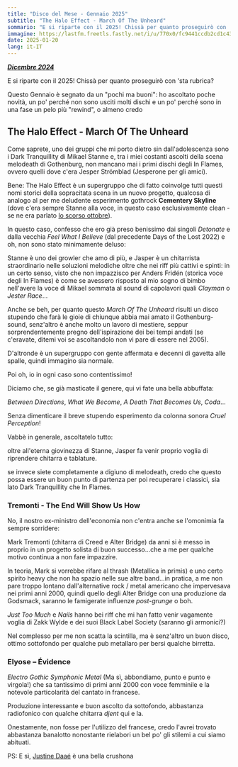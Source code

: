 ```yaml
---
title: "Disco del Mese - Gennaio 2025"
subtitle: "The Halo Effect - March Of The Unheard"
sommario: "E si riparte con il 2025! Chissà per quanto proseguirò con 'sta rubrica?"
immagine: https://lastfm.freetls.fastly.net/i/u/770x0/fc9441ccdb2cd1c431196a695803028d.jpg
date: 2025-01-20
lang: it-IT
---
```


[_**Dicembre 2024**_](/posts/ita/disco-del-mese-12-2024)

E si riparte con il 2025! Chissà per quanto proseguirò con 'sta rubrica?

Questo Gennaio è segnato da un "pochi ma buoni": ho ascoltato poche novità, un po' perché non sono usciti molti dischi e un po' perché sono in una fase un pelo più "rewind", o almeno credo

## The Halo Effect - March Of The Unheard 

Come saprete, uno dei gruppi che mi porto dietro sin dall'adolescenza sono i Dark Tranquillity di Mikael Stanne e, tra i miei costanti ascolti della scena melodeath di Gothenburg, non mancano mai i primi dischi degli In Flames, ovvero quelli dove c'era Jesper Strömblad (Jesperone per gli amici).

Bene: The Halo Effect è un supergruppo che di fatto coinvolge tutti questi nomi storici della sopracitata scena in un nuovo progetto, qualcosa di analogo al per me deludente esperimento gothrock **Cementery Skyline** (dove c'era sempre Stanne alla voce, in questo caso esclusivamente clean - se ne era parlato [lo scorso ottobre](/posts/ita/disco-del-mese-10-2024)).

In questo caso, confesso che ero già preso benissimo dai singoli _Detonate_ e dalla vecchia _Feel What I Believe_ (dal precedente Days of the Lost 2022) e oh, non sono stato minimamente deluso: 

Stanne è uno dei growler che amo di più, e Jasper è un chitarrista straordinario nelle soluzioni melodiche oltre che nei riff più cattivi e spinti: in un certo senso, visto che non impazzisco per Anders Fridén (storica voce degli In Flames) è come se avessero risposto al mio sogno di bimbo nell'avere la voce di Mikael sommata al sound di capolavori quali _Clayman_ o _Jester Race_...

Anche se beh, per quanto questo _March Of The Unheard_ risulti un disco stupendo che farà le gioie di chiunque abbia mai amato il Gothenburg-sound, senz'altro è anche molto un lavoro di mestiere, seppur sorprendentemente pregno dell'ispirazione dei bei tempi andati (se c'eravate, ditemi voi se ascoltandolo non vi pare di essere nel 2005).

D'altronde è un supergruppo con gente affermata e decenni di gavetta alle spalle, quindi immagino sia normale. 

Poi oh, io in ogni caso sono contentissimo!

Diciamo che, se già masticate il genere, qui vi fate una bella abbuffata:

_Between Directions_, _What We Become_, _A Death That Becomes Us_, _Coda_...

Senza dimenticare il breve stupendo esperimento da colonna sonora _Cruel Perception_!

Vabbè in generale, ascoltatelo tutto: 

oltre all'eterna giovinezza di Stanne, Jasper fa venir proprio voglia di riprendere chitarra e tablature.

se invece siete completamente a digiuno di melodeath, credo che questo possa essere un buon punto di partenza per poi recuperare i classici, sia lato Dark Tranquillity che In Flames.

###  Tremonti - The End Will Show Us How

No, il nostro ex-ministro dell'economia non c'entra anche se l'omonimia fa sempre sorridere: 

Mark Tremonti (chitarra di Creed e Alter Bridge) da anni si è messo in proprio in un progetto solista di buon successo...che a me per qualche motivo continua a non fare impazzire.

In teoria, Mark si vorrebbe rifare al thrash (Metallica in primis) e uno certo spirito heavy che non ha spazio nelle sue altre band...in pratica, a me non pare troppo lontano dall'alternative rock / metal americano che impervesava nei primi anni 2000, quindi quello degli Alter Bridge con una produzione da Godsmack, saranno le famigerate influenze _post-grunge_ o boh.

_Just Too Much_ e _Nails_ hanno bei riff che mi han fatto venir vagamente voglia di Zakk Wylde e dei suoi Black Label Society (saranno gli armonici?)

Nel complesso per me non scatta la scintilla, ma è senz'altro un buon disco, ottimo sottofondo per qualche pub metallaro per bersi qualche birretta.

### Elyose – Évidence

_Electro Gothic Symphonic Metal_ (Ma sì, abbondiamo, punto e punto e virgola!) che sa tantissimo di primi anni 2000 con voce femminile e la notevole particolarità del cantato in francese.

Produzione interessante e buon ascolto da sottofondo, abbastanza radiofonico con qualche chitarra _djent_ qui e la.

Onestamente, non fosse per l'utilizzo del francese, credo l'avrei trovato abbastanza banalotto nonostante rielabori un bel po' gli stilemi a cui siamo abituati.

PS: E sì, [Justine Daaé](https://www.elyosemusic.com/media?pgid=khgb6za4-3cf463b9-4283-4257-a5e6-143d4ebb2802) è una bella crushona